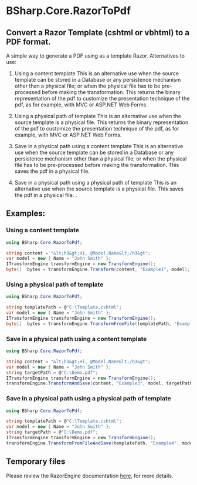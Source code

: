 # BSharp.Core.RazorToPdf
## Convert a Razor Template (cshtml or vbhtml) to a PDF format.
A simple way to generate a PDF using as a template Razor.
Alternatives to use:
1. Using a content template
This is an alternative use when the source template can be stored in a Database or any persistence mechanism other than a physical file; or when the physical file has to be pre-processed before making the transformation. This returns the binary representation of the pdf to customize the presentation technique of the pdf, as for example, with MVC or ASP.NET Web Forms.
    
2. Using a physical path of template
This is an alternative use when the source template is a physical file. This returns the binary representation of the pdf to customize the presentation technique of the pdf, as for example, with MVC or ASP.NET Web Forms.

3. Save in a physical path using a content template
This is an alternative use when the source template can be stored in a Database or any persistence mechanism other than a physical file; or when the physical file has to be pre-processed before making the transformation. This saves the pdf in a physical file. 

4. Save in a physical path using a physical path of template
This is an alternative use when the source template is a physical file. This saves the pdf in a physical file. .
  
## Examples:

### Using a content template
```csharp
using BSharp.Core.RazorToPdf;

string content = "&lt;h3&gt;Hi, @Model.Name&lt;/h3&gt";
var model = new { Name = "John Smith" };
ITransformEngine transformEngine = new TransformEngine();
byte[]  bytes = transformEngine.Transform(content, "Example1", model);
```
### Using a physical path of template
```csharp
using BSharp.Core.RazorToPdf;

string templatePath = @"C:\Template.cshtml";
var model = new { Name = "John Smith" };
ITransformEngine transformEngine = new TransformEngine();
byte[]  bytes = transformEngine.TransformFromFile(templatePath, "Example2", model);
```
### Save in a physical path using a content template
```csharp
using BSharp.Core.RazorToPdf;

string content = "&lt;h3&gt;Hi, @Model.Name&lt;/h3&gt";
var model = new { Name = "John Smith" };
string targetPath = @"C:\Demo.pdf";
ITransformEngine transformEngine = new TransformEngine();
transformEngine.TransformAndSave(content, "Example3", model, targetPath);
```
### Save in a physical path using a physical path of template
```csharp
using BSharp.Core.RazorToPdf;

string templatePath = @"C:\Template.cshtml";
var model = new { Name = "John Smith" };
string targetPath = @"C:\Demo.pdf";
ITransformEngine transformEngine = new TransformEngine();
transformEngine.TransformFromFileAndSave(templatePath, "Example4", model, targetPath);
```
## Temporary files

Please review the RazorEngine documentation [here](https://github.com/Antaris/RazorEngine), for more details.
